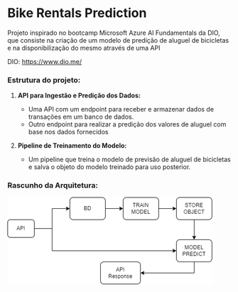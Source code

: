 # Bike Rentals Prediction
Projeto inspirado no bootcamp Microsoft Azure AI Fundamentals da DIO, que consiste na criação de um modelo de predição de aluguel de bicicletas e na disponibilização do mesmo através de uma API

DIO: https://www.dio.me/ 

### Estrutura do projeto:
1. **API para Ingestão e Predição dos Dados:**
   - Uma API com um endpoint para receber e armazenar dados de transações em um banco de dados.
   - Outro endpoint para realizar a predição dos valores de aluguel com base nos dados fornecidos

2. **Pipeline de Treinamento do Modelo:**
   - Um pipeline que treina o modelo de previsão de aluguel de bicicletas e salva o objeto do modelo treinado para uso posterior.

### Rascunho da Arquitetura:
![Rascunho](./img/rascunho.drawio.png)